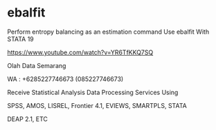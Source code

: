 # ebalfit
Perform entropy balancing as an estimation command Use ebalfit With STATA 19

https://www.youtube.com/watch?v=YR6TfKKQ7SQ

Olah Data Semarang

WA : +6285227746673 (085227746673)

Receive Statistical Analysis Data Processing Services Using

SPSS, AMOS, LISREL, Frontier 4.1, EVIEWS, SMARTPLS, STATA

DEAP 2.1, ETC
